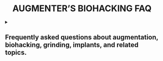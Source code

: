 <div align="center"> 

# AUGMENTER’S BIOHACKING FAQ

</div>

<details><summary>

##  Frequently asked questions about augmentation, biohacking, grinding, implants, and related topics.

</summary>